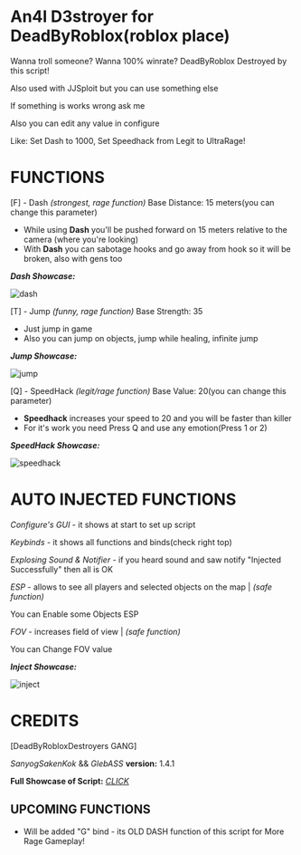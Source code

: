 # An4l D3stroyer for DeadByRoblox(roblox place)
Wanna troll someone?
Wanna 100% winrate?
DeadByRoblox Destroyed by this script!

Also used with JJSploit but you can use something else

If something is works wrong ask me

Also you can edit any value in configure

Like: Set Dash to 1000, Set Speedhack from Legit to UltraRage!

# FUNCTIONS
[F] - Dash *(strongest, rage function)*
Base Distance: 15 meters(you can change this parameter)

- While using **Dash** you'll be pushed forward on 15 meters relative to the camera (where you're looking)
- With **Dash** you can sabotage hooks and go away from hook so it will be broken, also with gens too

***Dash Showcase:***

![dash](https://github.com/user-attachments/assets/2449e903-6817-41ed-b417-576abb1da5f1)

[T] - Jump *(funny, rage function)*
Base Strength: 35

- Just jump in game
- Also you can jump on objects, jump while healing, infinite jump

***Jump Showcase:***

![jump](https://github.com/user-attachments/assets/815cb43b-6a51-47b7-9c93-0e734b95c2d9)

[Q] - SpeedHack *(legit/rage function)*
Base Value: 20(you can change this parameter)

- **Speedhack** increases your speed to 20 and you will be faster than killer
- For it's work you need Press Q and use any emotion(Press 1 or 2)

***SpeedHack Showcase:***

![speedhack](https://github.com/user-attachments/assets/6201f88f-2498-4c0f-b124-0174bc194bbf)

# AUTO INJECTED FUNCTIONS
*Configure's GUI* - it shows at start to set up script

*Keybinds* - it shows all functions and binds(check right top)

*Explosing Sound & Notifier* - if you heard sound and saw notify "Injected Successfully" then all is OK

*ESP* - allows to see all players and selected objects on the map | *(safe function)*

You can Enable some Objects ESP

*FOV* - increases field of view | *(safe function)*

You can Change FOV value

***Inject Showcase:***

![inject](https://github.com/user-attachments/assets/a73d4861-2f0d-42c8-bf3a-f7d581986716)


# CREDITS
[DeadByRobloxDestroyers GANG]

*SanyogSakenKok* && *GlebASS*
**version:** 1.4.1

**Full Showcase of Script:**
[*CLICK*](https://www.youtube.com/watch?v=ueZQxLJk620)

## UPCOMING FUNCTIONS
- Will be added "G" bind - its OLD DASH function of this script for More Rage Gameplay!
